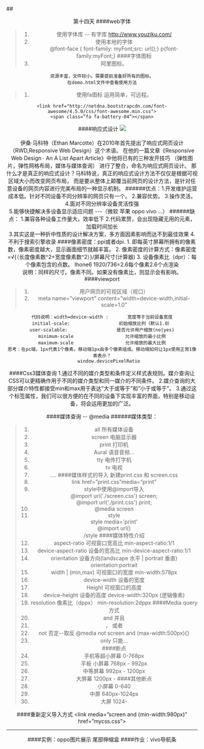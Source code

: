 ##<center>第十四天
####web字体
>1. 使用字体库 -- 有字库 http://www.youziku.com/ 
>1. 使用本地的字体<br> 
		@font-face { font-family: myFont;src: url();} p{font-family:myFont;}
####字体图标
>1. 阿里图标。
	
	资源丰富，文件较小。需要提前准备好所有的图标。
	在demo.html文件中查看使用方法
>1. 使用fa图标  运用简单，可远程。
	
	<link href="http://netdna.bootstrapcdn.com/font-awesome/4.5.0/css/font-awesome.min.css">
	<span class=”fa fa-battery-04”></span>


####响应式设计
<img src="./images/11.png">	  <br>	
	伊桑·马科特（Ethan Marcotte）在2010年首先提出了响应式网页设计（RWD,Responsive Web Design）这个术语。
	在他的一篇文章《Responsive Web Design · An A List Apart Article》中他将已有的三种发开技巧
	（弹性图片，弹性网格布局，媒体与媒体查询） 进行了整合，命名为响应式网页设计。
	那什么才是真正的响应式设计？马科特说，真正的响应式设计方法不仅仅是根据可视区域大小而改变网页布局，
	而是要从整体上颠覆当前网页的设计方法，是针对任意设备的网页内容进行完美布局的一种显示机制。
######优点：1.开发维护运营成本低。针对不同设备不同分辨率的网页只有一个。
     2.兼容优势。
     3.操作灵活。
     4.面对不同分辨率设备灵活性强	
     5.能够快捷解决多设备显示适应问题
     	---（微软  苹果   oppo  vivo ...）
######缺点：
	1.兼容各种设备工作量大，效率低下
	2.代码累赘，会出现隐藏无用的元素，加载时间加长	
	3.其实这是一种折中性质的设计解决方案，多方面因素影响而达不到最佳效果
	4.不利于搜索引擎收录
####像素密度：ppi或者dpi.
	1. 即每英寸屏幕所拥有的像素数，像素密度越大，显示画面细节就越丰富。
    2. 像素密度的计算方式：像素密度=√{（长度像素数^2+宽度像素数^2）}/屏幕尺寸(计算器) 
    3. 设备像素比（dpr）：每个像素包含的点数。
	    Ihone6 1920/736=2.6每个像素2.6个点渲染	
     说明：同样的尺寸。像素不同。如果没有像素比，则显示会有影响。
####viewport
>1. 用户网页的可视区域（视口）
>1. meta name=”viewport” content=”width=device-width,initial-scale=1.0”
	
	代码说明：width=device-width :   	宽度等于当前设备宽度
	initial-scale:				    初始缩放比列（默认1.0）
    user-scalable:				    是否允许用户缩放(no|yes)
    minimum-scale                   允许缩放的最小比例
    maximum-scale                   允许缩放的最大比例
	思考：在pc端，1px代表1个像素，移动端1px由多个像素组成。移动端如何让1px使用正常1像素表示？
		 window.devicePixelRatio
	

####Css3媒体查询
      1.通过不同的媒介类型和条件定义样式表规则。媒介查询让CSS可以更精确作用于不同的媒介类型和同一媒介的不同条件。
      2.媒介查询的大部分媒介特性都接受min和max用于表达”大于或等于”和”小于或等于”。
      3.通过这个标签属性，我们可以很方便的在不同的设备下实现丰富的界面，特别是移动设备，将会运用更加的广泛。

####媒体查询  -- @media
######媒体类型：	
>1. all    所有媒体设备 
>1. screen 电脑显示器 
>1. print  打印机 
>1. Aural  语音音频...
>1. tty    电传打字机
>1. tv     电视
>1. ....
####媒体样式的导入
	新建print.css 和 screen.css
>1. link href=”print.css”media=”print”
>1. style中使用@import导入       <br>
        @import url('./screen.css') screen;  <br>
        @import url('./print.css') print;  <br>
>1. @media screen
>1. style   <br>
	style media='print'  <br>
           @import url()   <br>
	/style
####媒体特性介绍
>1. aspect-ratio           可视窗口宽高比 min-aspect-ratio:1/1
>1. device-aspect-ratio    设备的宽高比 min-device-aspect-ratio:1/1
>1. orientation            设备方向(landscape 水平 | portrait 垂直) orientation:portrait
>1. width  | (min,max)     可视窗口的宽度  min-width:578px
>1. device-width           设备的宽度
>1. Height                 可视窗口的高度
>1. device-height          设备的高度  device-width:320px (逻辑像素)
>1. resolution             像素比（dppx）   min-resolution:2dppx
####Media query 方式   <br>
>1. and 并且     <br>
>1. ，  或者      <br>
>1. not 否定--取反   @media not screen and (max-width:500px){}  <br>
>1. only  只能...  <br>
####断点
>1. 手机等超小屏幕      0-768px
>1. 平板  小屏幕    768px - 992px  
>1. 中等屏幕        992px - 1200px 
>1. 大屏幕          1200px - 
####其他断点
>1. 小屏幕      0-640
>1. 中屏        640px-1024px
>1. 大屏       1024-

####重新定义导入方式
	<link media=”screen and (min-width:980px)” href=”mycss.css”>

---
####实例：oppo图片展示  尾部伸缩盒
####作业：vivo导航条  